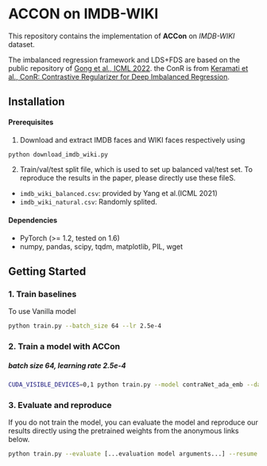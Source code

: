# ACCON on IMDB-WIKI
This repository contains the implementation of __ACCon__ on *IMDB-WIKI* dataset. 

The imbalanced regression framework and LDS+FDS are based on the public repository of [Gong et al., ICML 2022](https://github.com/BorealisAI/ranksim-imbalanced-regression). the ConR is from [Keramati et al., ConR: Contrastive Regularizer for Deep Imbalanced Regression](https://github.com/BorealisAI/ConR). 



## Installation

#### Prerequisites

1. Download and extract IMDB faces and WIKI faces respectively using

```bash
python download_imdb_wiki.py
```

2. Train/val/test split file, which is used to set up balanced val/test set. To reproduce the results in the paper, please directly use these fileS. 
- `imdb_wiki_balanced.csv`:  provided by Yang et al.(ICML 2021)
- `imdb_wiki_natural.csv`: Randomly splited.


#### Dependencies

- PyTorch (>= 1.2, tested on 1.6)
- numpy, pandas, scipy, tqdm, matplotlib, PIL, wget


## Getting Started

### 1. Train baselines

To use Vanilla model

```bash
python train.py --batch_size 64 --lr 2.5e-4
```



### 2. Train a model with ACCon
##### batch size 64, learning rate 2.5e-4

```bash
CUDA_VISIBLE_DEVICES=0,1 python train.py --model contraNet_ada_emb --datatype balanced --store_name weight_1 --regularization_type ACCon --workers 24 --epoch 100 --proj_dims 512  --temperature 0.05 --regularization_weight 1  --batch_size 64 --lr 0.00025
```



### 3. Evaluate and reproduce

If you do not train the model, you can evaluate the model and reproduce our results directly using the pretrained weights from the anonymous links below.

```bash
python train.py --evaluate [...evaluation model arguments...] --resume <path_to_evaluation_ckpt>
```




